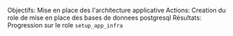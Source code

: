 Objectifs: Mise en place des l'architecture applicative
Actions: Creation du role de mise en place des bases de donnees postgresql
Résultats: Progression sur le role `setup_app_infra`
